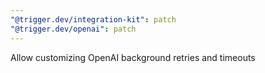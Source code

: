 ```yaml
---
"@trigger.dev/integration-kit": patch
"@trigger.dev/openai": patch
---
```


Allow customizing OpenAI background retries and timeouts

